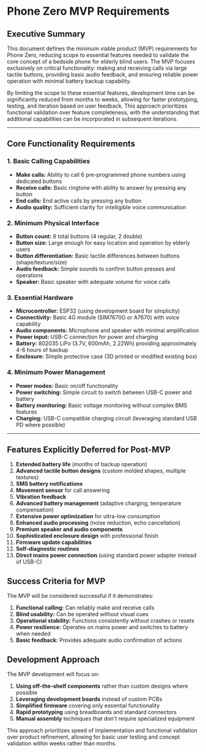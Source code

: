 # Phone Zero MVP Requirements

## Executive Summary

This document defines the minimum viable product (MVP) requirements for Phone Zero, reducing scope to essential features needed to validate the core concept of a bedside phone for elderly blind users. The MVP focuses exclusively on critical functionality: making and receiving calls via large tactile buttons, providing basic audio feedback, and ensuring reliable power operation with minimal battery backup capability.

By limiting the scope to these essential features, development time can be significantly reduced from months to weeks, allowing for faster prototyping, testing, and iteration based on user feedback. This approach prioritizes functional validation over feature completeness, with the understanding that additional capabilities can be incorporated in subsequent iterations.

---

## Core Functionality Requirements

### 1. Basic Calling Capabilities

- **Make calls:** Ability to call 6 pre-programmed phone numbers using dedicated buttons
- **Receive calls:** Basic ringtone with ability to answer by pressing any button
- **End calls:** End active calls by pressing any button
- **Audio quality:** Sufficient clarity for intelligible voice communication

### 2. Minimum Physical Interface

- **Button count:** 6 total buttons (4 regular, 2 double)
- **Button size:** Large enough for easy location and operation by elderly users
- **Button differentiation:** Basic tactile differences between buttons (shape/texture/size)
- **Audio feedback:** Simple sounds to confirm button presses and operations
- **Speaker:** Basic speaker with adequate volume for voice calls

### 3. Essential Hardware

- **Microcontroller:** ESP32 (using development board for simplicity)
- **Connectivity:** Basic 4G module (SIM7670G or A7670) with voice capability
- **Audio components:** Microphone and speaker with minimal amplification
- **Power input:** USB-C connection for power and charging
- **Battery:** 802035 LiPo (3.7V, 600mAh, 2.22Wh) providing approximately 4-6 hours of backup
- **Enclosure:** Simple protective case (3D printed or modified existing box)

### 4. Minimum Power Management

- **Power modes:** Basic on/off functionality
- **Power switching:** Simple circuit to switch between USB-C power and battery
- **Battery monitoring:** Basic voltage monitoring without complex BMS features
- **Charging:** USB-C compatible charging circuit (leveraging standard USB PD where possible)

---

## Features Explicitly Deferred for Post-MVP

1. **Extended battery life** (months of backup operation)
2. **Advanced tactile button designs** (custom molded shapes, multiple textures)
3. **SMS battery notifications**
4. **Movement sensor** for call answering
5. **Vibration feedback**
6. **Advanced battery management** (adaptive charging, temperature compensation)
7. **Extensive power optimization** for ultra-low consumption
8. **Enhanced audio processing** (noise reduction, echo cancellation)
9. **Premium speaker and audio components**
10. **Sophisticated enclosure design** with professional finish
11. **Firmware update capabilities**
12. **Self-diagnostic routines**
13. **Direct mains power connection** (using standard power adapter instead of USB-C)

## Success Criteria for MVP

The MVP will be considered successful if it demonstrates:

1. **Functional calling:** Can reliably make and receive calls
2. **Blind usability:** Can be operated without visual cues
3. **Operational stability:** Functions consistently without crashes or resets
4. **Power resilience:** Operates on mains power and switches to battery when needed
5. **Basic feedback:** Provides adequate audio confirmation of actions

## Development Approach

The MVP development will focus on:

1. **Using off-the-shelf components** rather than custom designs where possible
2. **Leveraging development boards** instead of custom PCBs
3. **Simplified firmware** covering only essential functionality
4. **Rapid prototyping** using breadboards and standard connectors
5. **Manual assembly** techniques that don't require specialized equipment

This approach prioritizes speed of implementation and functional validation over product refinement, allowing for basic user testing and concept validation within weeks rather than months.

